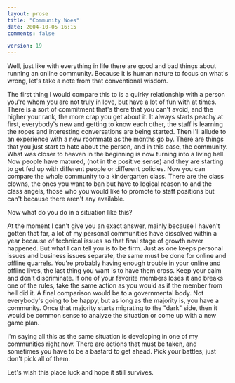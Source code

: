 ```yaml
---
layout: prose
title: "Community Woes"
date: 2004-10-05 16:15
comments: false

version: 19
---
```


Well, just like with everything in life there are good and bad things about running an online community. Because it is human nature to focus on what's wrong, let's take a note from that conventional wisdom.

The first thing I would compare this to is a quirky relationship with a person you're whom you are not truly in love, but have a lot of fun with at times. There is a sort of commitment that's there that you can't avoid, and the higher your rank, the more crap you get about it. It always starts peachy at first, everybody's new and getting to know each other, the staff is learning the ropes and interesting conversations are being started. Then I'll allude to an experience with a new roommate as the months go by. There are things that you just start to hate about the person, and in this case, the community. What was closer to heaven in the beginning is now turning into a living hell. Now people have matured, (not in the positive sense) and they are starting to get fed up with different people or different policies. Now you can compare the whole community to a kindergarten class. There are the class clowns, the ones you want to ban but have to logical reason to and the class angels, those who you would like to promote to staff positions but can't because there aren't any available.

Now what do you do in a situation like this?

At the moment I can't give you an exact answer, mainly because I haven't gotten that far, a lot of my personal communities have dissolved within a year because of technical issues so that final stage of growth never happened. But what I can tell you is to be firm. Just as one keeps personal issues and business issues separate, the same must be done for online and offline quarrels. You're probably having enough trouble in your online and offline lives, the last thing you want is to have them cross. Keep your calm and don't discriminate. If one of your favorite members loses it and breaks one of the rules, take the same action as you would as if the member from hell did it. A final comparison would be to a governmental body. Not everybody's going to be happy, but as long as the majority is, you have a community. Once that majority starts migrating to the "dark" side, then it would be common sense to analyze the situation or come up with a new game plan.

I'm saying all this as the same situation is developing in one of my communities right now. There are actions that must be taken, and sometimes you have to be a bastard to get ahead. Pick your battles; just don't pick all of them.

Let's wish this place luck and hope it still survives.
